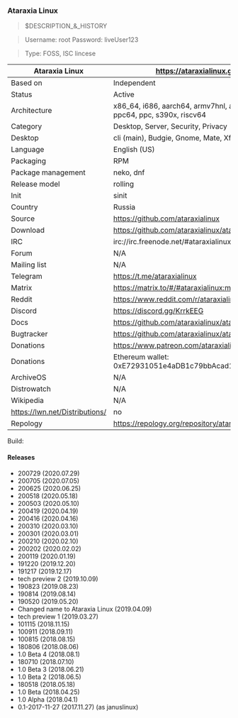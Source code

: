 ### Ataraxia Linux

> $DESCRIPTION_&_HISTORY
>
>

> Username: root
> Password: liveUser123

> Type: FOSS, ISC lincese

| Ataraxia Linux | https://ataraxialinux.github.io/ |
|--------------------|--|
| Based on           | Independent |
| Status             | Active |
| Architecture       | x86_64, i686, aarch64, armv7hnl, armv6hl, ppc64le, ppc64, ppc, s390x, riscv64 |
| Category           | Desktop, Server, Security, Privacy |
| Desktop            | cli (main), Budgie, Gnome, Mate, Xfce, Sway |
| Language           | English (US) |
| Packaging          | RPM |
| Package management | neko, dnf |
| Release model      | rolling |
| Init               | sinit |
| Country            | Russia |
| Source | https://github.com/ataraxialinux |
| Download | https://github.com/ataraxialinux/ataraxia/releases |
| IRC | irc://irc.freenode.net/#ataraxialinux |
| Forum | N/A |
| Mailing list | N/A |
| Telegram | https://t.me/ataraxialinux |
| Matrix | https://matrix.to/#/#ataraxialinux:matrix.org |
| Reddit | https://www.reddit.com/r/ataraxialinux/ |
| Discord | https://discord.gg/KrrkEEG |
| Docs | https://github.com/ataraxialinux/ataraxia/wiki |
| Bugtracker | https://github.com/ataraxialinux/ataraxia/issues |
| Donations | https://www.patreon.com/ataraxialinux |
| Donations | Ethereum wallet: 0xE72931051e4aDB1c79bbAcad1E1427B2D4eD0D01 |
| ArchiveOS | N/A |
| Distrowatch | N/A |
| Wikipedia | N/A |
| https://lwn.net/Distributions/ | no |
| Repology | https://repology.org/repository/ataraxia |

Build: 

#### Releases

* 200729 (2020.07.29)
* 200705 (2020.07.05)
* 200625 (2020.06.25)
* 200518 (2020.05.18)
* 200503 (2020.05.10)
* 200419 (2020.04.19)
* 200416 (2020.04.16)
* 200310 (2020.03.10)
* 200301 (2020.03.01)
* 200210 (2020.02.10)
* 200202 (2020.02.02)
* 200119 (2020.01.19)
* 191220 (2019.12.20)
* 191217 (2019.12.17)
* tech preview 2 (2019.10.09)
* 190823 (2019.08.23)
* 190814 (2019.08.14)
* 190520 (2019.05.20)
* Changed name to Ataraxia Linux (2019.04.09)
* tech preview 1 (2019.03.27)
* 101115 (2018.11.15)
* 100911 (2018.09.11)
* 100815 (2018.08.15)
* 180806 (2018.08.06)
* 1.0 Beta 4 (2018.08.1)
* 180710 (2018.07.10)
* 1.0 Beta 3 (2018.06.21)
* 1.0 Beta 2 (2018.06.5)
* 180518 (2018.05.18)
* 1.0 Beta (2018.04.25)
* 1.0 Alpha (2018.04.1)
* 0.1-2017-11-27 (2017.11.27) (as januslinux)
